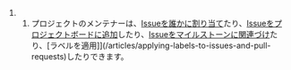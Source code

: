 1. 1. プロジェクトのメンテナーは、[Issueを誰かに割り当て](/articles/assigning-issues-and-pull-requests-to-other-github-users)たり、[Issueをプロジェクトボードに追加](/articles/adding-issues-and-pull-requests-to-a-project-board/#adding-issues-and-pull-requests-to-a-project-board-from-the-sidebar)したり、[Issueをマイルストーンに関連づけ](/articles/associating-milestones-with-issues-and-pull-requests)たり、[ラベルを適用]](/articles/applying-labels-to-issues-and-pull-requests)したりできます。
